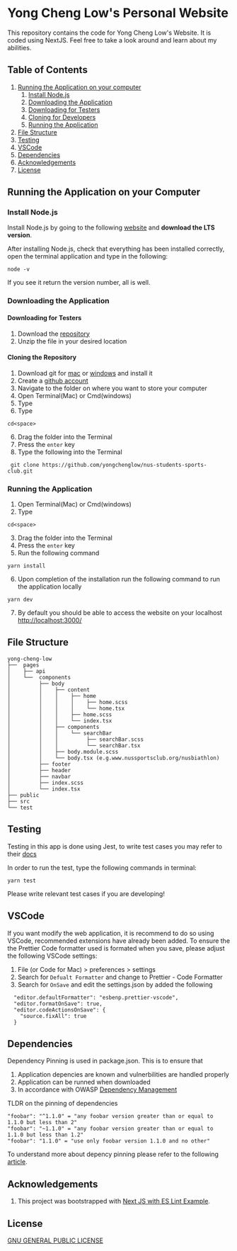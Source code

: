 # Yong Cheng Low's Personal Website

This repository contains the code for Yong Cheng Low's Website. It is coded using NextJS. Feel free to take a look around and learn about my abilities.

## Table of Contents

1. [Running the Application on your computer](#running-the-application-on-your-computer)
   1. [Install Node.js](#install-Node.js)
   2. [Downloading the Application](#downloading-the-application)
   3. [Downloading for Testers](#downloading-for-testers)
   4. [Cloning for Developers](#cloning-the-repository)
   5. [Running the Application](#running-the-application)
2. [File Structure](#file-structure)
3. [Testing](#testing)
4. [VSCode](#vscode)
5. [Dependencies](#dependencies)
6. [Acknowledgements](#acknowledgements)
7. [License](#license)

## Running the Application on your Computer

### Install Node.js

Install Node.js by going to the following [website](https://nodejs.org/en/ "Node.js Homepage") and **download the LTS version**.

After installing Node.js, check that everything has been installed correctly, open the terminal application and type in the following:

```
node -v
```

If you see it return the version number, all is well.

### Downloading the Application

#### Downloading for Testers

1. Download the [repository](https://github.com/yongchenglow/yongchenglow.github.io.git)
2. Unzip the file in your desired location

#### Cloning the Repository

1. Download git for [mac](https://git-scm.com/download/mac) or [windows](https://git-scm.com/download/win) and install it
2. Create a [github account](https://github.com/join)
3. Navigate to the folder on where you want to store your computer
4. Open Terminal(Mac) or Cmd(windows)
5. Type
6. Type

```
cd<space>
```

6. Drag the folder into the Terminal
7. Press the `enter` key
8. Type the following into the Terminal

```
 git clone https://github.com/yongchenglow/nus-students-sports-club.git
```

### Running the Application

1. Open Terminal(Mac) or Cmd(windows)
2. Type

```
cd<space>
```

3. Drag the folder into the Terminal
4. Press the `enter` key
5. Run the following command

```
yarn install
```

6. Upon completion of the installation run the following command to run the application locally

```
yarn dev
```

7. By default you should be able to access the website on your localhost [http://localhost:3000/](http://localhost:3000/)

## File Structure

```
yong-cheng-low
├──  pages
│    ├── api
│    └──  components
│         ├── body
│         │    ├── content
│         │    │    ├── home
│         │    │    │    ├── home.scss
│         │    │    │    └── home.tsx
│         │    │    ├── home.scss
│         │    │    └── index.tsx
│         │    ├── components
│         │    │    └── searchBar
│         │    │         ├── searchBar.scss
│         │    │         └── searchBar.tsx
│         │    ├── body.module.scss
│         │    └── body.tsx (e.g.www.nussportsclub.org/nusbiathlon)
│         ├── footer
│         ├── header
│         ├── navbar
│         ├── index.scss
│         └── index.tsx
├── public
├── src
└── test
```

## Testing

Testing in this app is done using Jest, to write test cases you may refer to their [docs](https://jestjs.io/docs/en/getting-started)

In order to run the test, type the following commands in terminal:

```
yarn test
```

Please write relevant test cases if you are developing!

## VSCode

If you want modify the web application, it is recommend to do so using VSCode, recommended extensions have already been added.
To ensure the the Prettier Code formatter used is formated when you save, please adjust the following VSCode settings:

1. File (or Code for Mac) > preferences > settings
2. Search for `Defualt Formatter` and change to Prettier - Code Formatter
3. Search for `OnSave` and edit the settings.json by added the following

```
  "editor.defaultFormatter": "esbenp.prettier-vscode",
  "editor.formatOnSave": true,
  "editor.codeActionsOnSave": {
    "source.fixAll": true
  }
```

## Dependencies

Dependency Pinning is used in package.json. This is to ensure that

1. Application depencies are known and vulnerbilities are handled properly
2. Application can be runned when downloaded
3. In accordance with OWASP [Dependency Management](https://cheatsheetseries.owasp.org/cheatsheets/Vulnerable_Dependency_Management_Cheat_Sheet.html)

TLDR on the pinning of dependencies

```
"foobar": "^1.1.0" = "any foobar version greater than or equal to 1.1.0 but less than 2"
"foobar": "~1.1.0" = "any foobar version greater than or equal to 1.1.0 but less than 1.2"
"foobar": "1.1.0" = "use only foobar version 1.1.0 and no other"
```

To understand more about depency pinning please refer to the following [article](https://docs.renovatebot.com/dependency-pinning/).

## Acknowledgements

1. This project was bootstrapped with [Next JS with ES Lint Example](https://github.com/vercel/next.js/tree/canary/examples/with-typescript-eslint-jest).

## License

[GNU GENERAL PUBLIC LICENSE](./LICENSE)

